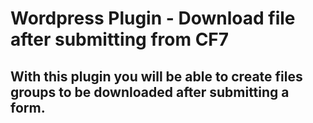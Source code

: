 # Wordpress Plugin - Download file after submitting from CF7
## With this plugin you will be able to create files groups to be downloaded after submitting a form.

